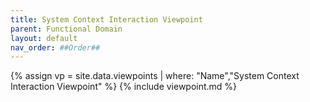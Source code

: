 ```yaml
---
title: System Context Interaction Viewpoint
parent: Functional Domain
layout: default
nav_order: ##Order##
---
```

{% assign vp = site.data.viewpoints | where: "Name","System Context Interaction Viewpoint" %}
{% include viewpoint.md %}